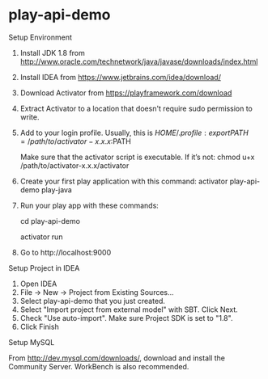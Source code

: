 # play-api-demo

Setup Environment

1. Install JDK 1.8 from http://www.oracle.com/technetwork/java/javase/downloads/index.html
2. Install IDEA from https://www.jetbrains.com/idea/download/
3. Download Activator from https://playframework.com/download
4. Extract Activator to a location that doesn't require sudo permission to write.
5. Add to your login profile. Usually, this is $HOME/.profile:
    export PATH=/path/to/activator-x.x.x:$PATH
   
    Make sure that the activator script is executable. If it’s not:
     chmod u+x /path/to/activator-x.x.x/activator
6. Create your first play application with this command: activator play-api-demo play-java
7. Run your play app with these commands:
   
    cd play-api-demo
   
    activator run
8. Go to http://localhost:9000


Setup Project in IDEA

1. Open IDEA
2. File -> New -> Project from Existing Sources...
3. Select play-api-demo that you just created.
4. Select "Import project from external model" with SBT. Click Next.
5. Check "Use auto-import". Make sure Project SDK is set to "1.8".
6. Click Finish


Setup MySQL

From http://dev.mysql.com/downloads/, download and install the Community Server. WorkBench is also recommended.


